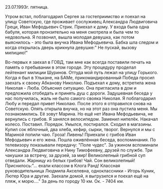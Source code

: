 23.07.1993г. пятница.

Утром встал, поблагодарил Сергея за гостеприимство и поехал на улицу Советскую, где проживает сослуживец Александра Людвиговича Греци, Иван Мефодьевич Стрик. 
 Приехал к дому. У входа была одна бабуля, которая пронзительно на меня смотрела и была чем то недовольна. Я позвонил, вышла молодая девушка, как потом выяснилось - это была внучка Ивана Мефодьевича. Бабка шла следом и когда открылась дверь крикнула девушке:" Не пускай, вызову милицию!"
  
   Во-первых я заехал в ГОВД, там мне как всегда поставили печать на память о пребывании в этом городе. Эту процедуру проделал лейтенант милиции Шуринов. 
  Оттуда мой путь лежал на улицу Горького. Когда я был в Улькане, на БАМе, прикомандированный Победа просил заехать к своеку Абканову Николаю. Подъехал к дому, встретила жена Николая - Люба. Объяснил ситуацию. Она пригласила в дом и предложила отобедать и принять душ с дороги. Задушевная беседа у нас получилась, жаль не было самого свояка Николая. Я поблагодарил Любу и передал привет Николаю. 
  После этого я отправился снова на Советскую. Опять открыла внучка, но на этот раз она пустила меня. Мы познакомились. Её зовут Марина. Но ещё нет Ивана Мефодьевича, не вернулись с грибов.
  Я занялся велосипедом. Заменил нипелёк. Накачал колесо. Поставил. Порядок. Умылся, постирался. Сходил в магазины. Купил сок яблочный, два хлеба, кефир, сырки, творог. Вернулся и мы с Мариной попили чаю. Гроза! Ливень! Приехали с грибов Иван Мефодьевич и его жена.
   Пошла оживлённая беседа, воспоминания. По телевизору показывали передачу: "Поле чудес". 
  За ужином вспоминали Александра Людвиговича и Нину Тимофеевну, друзей по службе. Три чакушки за встречу, за друзей, за мир! Великолепный грибной суп отведали. Жарницу из белых грибов! Чай. 
  Сон великолепный! Приснилось:"... ехали классом в Клога Ранд! Классная руководительница Людмила Акселевна, одноклассники - Игорь Куник, Лютер Юра и другие. Заехали домой, я выгрузился и поехал ещё на пляж, к морю...."
  За день по городу 10 км.  Ок. - 7404 км.
